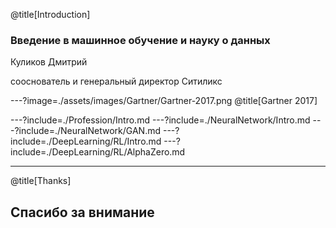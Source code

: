 @title[Introduction]
### Введение в машинное обучение и науку о данных

Куликов Дмитрий

сооснователь и генеральный директор Ситиликс

---?image=./assets/images/Gartner/Gartner-2017.png
@title[Gartner 2017]

---?include=./Profession/Intro.md
---?include=./NeuralNetwork/Intro.md
---?include=./NeuralNetwork/GAN.md
---?include=./DeepLearning/RL/Intro.md
---?include=./DeepLearning/RL/AlphaZero.md

---
@title[Thanks]
## Спасибо за внимание
